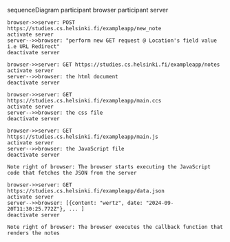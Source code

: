 sequenceDiagram
    participant browser
    participant server

    browser->>server: POST https://studies.cs.helsinki.fi/exampleapp/new_note
    activate server
    server-->>browser: "perform new GET request @ Location's field value i.e URL Redirect"
    deactivate server

    browser->>server: GET https://studies.cs.helsinki.fi/exampleapp/notes
    activate server
    server-->>browser: the html document
    deactivate server

    browser->>server: GET https://studies.cs.helsinki.fi/exampleapp/main.ccs
    activate server
    server-->>browser: the css file
    deactivate server

    browser->>server: GET https://studies.cs.helsinki.fi/exampleapp/main.js
    activate server
    server-->>browser: the JavaScript file
    deactivate server

    Note right of browser: The browser starts executing the JavaScript code that fetches the JSON from the server

    browser->>server: GET https://studies.cs.helsinki.fi/exampleapp/data.json
    activate server
    server-->>browser: [{content: "wertz", date: "2024-09-20T11:30:25.772Z"}, ... ]
    deactivate server

    Note right of browser: The browser executes the callback function that renders the notes
